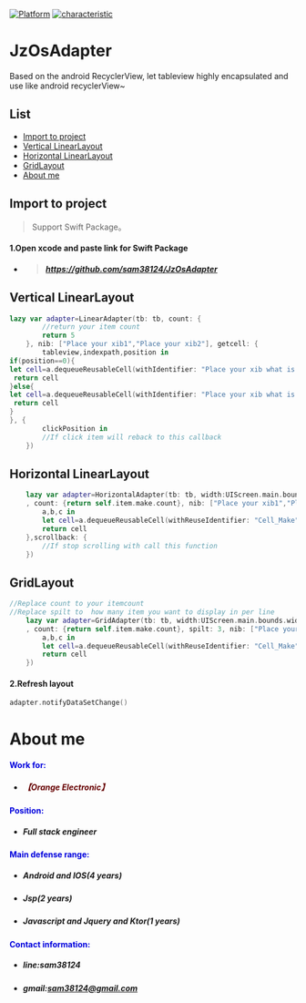 [![Platform](https://img.shields.io/badge/Platform-%20IOS%20-brightgreen.svg)](https://github.com/sam38124)
[![characteristic](https://img.shields.io/badge/特點-%20輕量級%20%7C%20簡單易用%20%20%7C%20穩定%20-brightgreen.svg)](https://github.com/sam38124)
# JzOsAdapter
Based on the android RecyclerView, let tableview highly encapsulated and use like android recyclerView~
## List
* [Import to project](#Import)
* [Vertical LinearLayout](#linear)
* [Horizontal LinearLayout](#HorizontalAdapter)
* [GridLayout](#Grid)
* [About me](#About)


<a name="Import"></a>
## Import to project
> Support Swift Package。 <br/>

#### 1.Open xcode and paste link for Swift Package
+ > ##### https://github.com/sam38124/JzOsAdapter

## Vertical LinearLayout
```swift
lazy var adapter=LinearAdapter(tb: tb, count: {
        //return your item count
        return 5
    }, nib: ["Place your xib1","Place your xib2"], getcell: {
        tableview,indexpath,position in
if(position==0){
let cell=a.dequeueReusableCell(withIdentifier: "Place your xib what is define in nib  array") as! Cell_Program_Detail
 return cell
}else{
let cell=a.dequeueReusableCell(withIdentifier: "Place your xib what is define in nib  array") as! Cell_Program_info
 return cell
}    
}, {
        clickPosition in
        //If click item will reback to this callback
    })
```
<a name="HorizontalAdapter"></a>
## Horizontal LinearLayout
```swift
    lazy var adapter=HorizontalAdapter(tb: tb, width:UIScreen.main.bounds.width/3, height: UIScreen.main.bounds.width/3
    , count: {return self.item.make.count}, nib: ["Place your xib1","Place your xib2"], getcell: {
        a,b,c in
        let cell=a.dequeueReusableCell(withReuseIdentifier: "Cell_Make", for: b) as! Cell_Make
        return cell
    },scrollback: {
        //If stop scrolling with call this function
    })
```
<a name="Grid"></a>
## GridLayout
```swift
//Replace count to your itemcount
//Replace spilt to  how many item you want to display in per line
    lazy var adapter=GridAdapter(tb: tb, width:UIScreen.main.bounds.width/3, height: UIScreen.main.bounds.width/3
    , count: {return self.item.make.count}, spilt: 3, nib: ["Place your xib1","Place your xib2"], getcell: {
        a,b,c in
        let cell=a.dequeueReusableCell(withReuseIdentifier: "Cell_Make", for: b) as! Cell_Make
        return cell
    })
```


#### 2.Refresh layout
```swift
adapter.notifyDataSetChange()
```

<a name="About"></a>
# About me
#### <font color="#0000dd"> Work for: </font><br /> 
+ ##### <font color="#660000">【Orange Electronic】</font><br /> 
#### <font color="#0000dd"> Position: </font><br /> 
+ ##### Full stack engineer<br/>  
#### <font color="#0000dd"> Main defense range: </font><br /> 
+ ##### Android and IOS(4 years)<br/>  
+ ##### Jsp(2 years)<br/> 
+ ##### Javascript and Jquery and Ktor(1 years)<br /> 
#### <font color="#0000dd"> Contact information: </font><br /> 
+  ##### line:sam38124<br /> 

+  ##### gmail:sam38124@gmail.com
